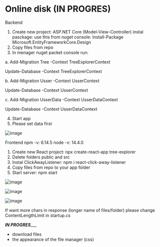 # Online disk (IN PROGRES)

Backend
1. Create new project: ASP.NET Core (Model-View-Controller) instal pasckage: use this from nuget console: Install-Package Microsoft.EntityFrameworkCore.Design
2. Copy files from repo
3. In menager nuget packet console run: 

a.
Add-Migration Tree -Context TreeExplorerContext

Update-Database -Context TreeExplorerContext

b.
Add-Migration Usser -Context UsserContext

Update-Database -Context UsserContext

c.
Add-Migration UsserData -Context UsserDataContext

Update-Database -Context UsserDataContext

4. Start app
5. Please set data first

![image](https://user-images.githubusercontent.com/47826375/130889690-d0f1c302-386e-4d5b-a257-f1a44729659e.png)

Frontend
npm -v: 6.14.5
node -v: 14.4.0

1. Create new React project: npx create-react-app tree-explorer
2. Delete folders public and src
3. Instal ClickAwayListener: npm i react-click-away-listener
4. Copy files from repo to your app folder
5. Start server: npm start

![image](https://user-images.githubusercontent.com/47826375/130794215-999fd332-4780-4e29-8f4a-44a3448ef6eb.png)

![image](https://user-images.githubusercontent.com/47826375/130889397-b6e7950d-fee5-4c58-9230-dc5f38768ef1.png)

![image](https://user-images.githubusercontent.com/47826375/130889604-7aa99509-a9e0-496a-9d7c-e117027ffe7a.png)

If want more chars in response (longer name of files/folder) please change ContentLengthLimit in startup.cs 

_____________________IN PROGRES________________________

- download files 
- the appearance of the file manager (css)



